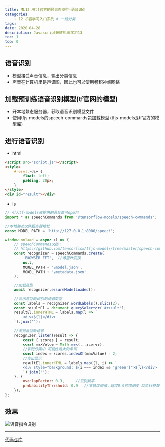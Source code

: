 ```yaml
---
title: ML13 用tf官方的预训练模型-语音识别
categories:
    - 12 机器学习入门系列 # 一级分类
tags:
date: 2020-04-28
description: Javascript玩转机器学习13
toc: 1
top: 0
---
```


## 语音识别
- 模型接受声音信息，输出分类信息
- 声音在计算机里是声谱图，因此也可以使用卷积神经网络

## 加载预训练语音识别模型(tf官网的模型)
- 开本地静态服务器，获取语音识别模型文件
- 使用tfjs-models的speech-commands包加载模型
(tfjs-models是tf官方的模型库)

## 进行语音识别
- html
```html
<script src="script.js"></script>
<style>
    #result>div {
        float: left;
        padding: 20px;
    }
</style>
<div id="result"></div>
```

- js
```javascript
// 引入tf-models库提供的语音命令npm包
import * as speechCommands from '@tensorflow-models/speech-commands';

//本地静态文件服务器地址
const MODEL_PATH = 'http://127.0.0.1:8080/speech';

window.onload = async () => {
	// speechCommands文档：
	// https://github.com/tensorflow/tfjs-models/tree/master/speech-commands
    const recognizer = speechCommands.create(
        'BROWSER_FFT',	//傅里叶变换
        null,
        MODEL_PATH + '/model.json',
        MODEL_PATH + '/metadata.json'
    );

	//加载模型
    await recognizer.ensureModelLoaded();

	//显示模型能识别的语音类型
    const labels = recognizer.wordLabels().slice(2);
    const resultEl = document.querySelector('#result');
    resultEl.innerHTML = labels.map(l => `
        <div>${l}</div>
	`).join('');
	
	//浏览器监听语音
    recognizer.listen(result => {
        const { scores } = result;
		const maxValue = Math.max(...scores);
		//拿到分类中 可能性最大的单词
		const index = scores.indexOf(maxValue) - 2;
		//突出显示
        resultEl.innerHTML = labels.map((l, i) => `
        <div style="background: ${i === index && 'green'}">${l}</div>
        `).join('');
    }, {
        overlapFactor: 0.3,		//识别频率
        probabilityThreshold: 0.9	//准确度阈值，超过0.9的准确度 就执行参数一的函数
    });
};
```

## 效果
![语音指令识别](/images/ai/003.gif)

---
[代码仓库](https://github.com/scarsu/js-ml.git)